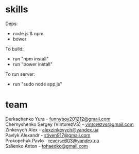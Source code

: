 skills
======
Deps:

* node.js & npm
* bower

To build:

* run "npm install"
* run "bower install"

To run server:

* run "sudo node app.js"

team
====
Derkachenko Yura - funnyboy201212@gmail.com  
Chernyshenko Sergey (VintorezVS) - vintorezvs@gmail.com  
Zinkevych Alex - alexzinkevych@yandex.ua  
Pavlyk Alexandr - stiven917@gmail.com  
Prokopchuk Pavlo - reverse603@yandex.ua  
Salienko Anton - tohaedko@gmail.com  
